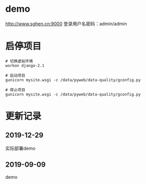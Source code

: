 # demo
http://www.sghen.cn:9000
登录用户名密码：admin/admin

# 启停项目
```
# 切换虚拟环境
workon django-2.1

# 启动项目
gunicorn mysite.wsgi -c /data/pyweb/data-quality/gconfig.py

# 停止项目
gunicorn mysite.wsgi -c /data/pyweb/data-quality/gconfig.py
```

# 更新记录
## 2019-12-29
实际部署demo

## 2019-09-09
demo

